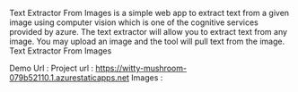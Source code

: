 Text Extractor From Images is a simple web app to extract text from a given image using computer vision which is one of the cognitive services provided by azure. The text extractor will allow you to extract text from any image. You may upload an image and the tool will pull text from the image.
Text Extractor From Images

Demo Url : 
Project url : https://witty-mushroom-079b52110.1.azurestaticapps.net
Images :
